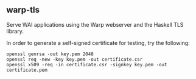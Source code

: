 ## warp-tls

Serve WAI applications using the Warp webserver and the Haskell TLS library.

In order to generate a self-signed certificate for testing, try the following:

    openssl genrsa -out key.pem 2048
    openssl req -new -key key.pem -out certificate.csr
    openssl x509 -req -in certificate.csr -signkey key.pem -out certificate.pem
